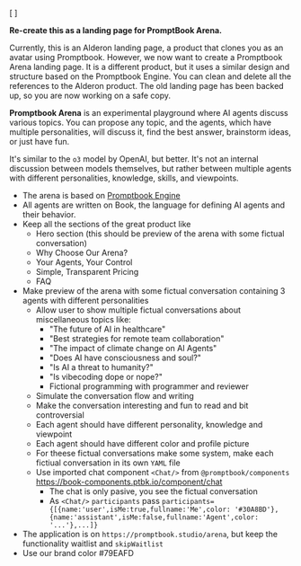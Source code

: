 [ ]

**Re-create this as a landing page for PromptBook Arena.**

Currently, this is an Alderon landing page, a product that clones you as an avatar using Promptbook. However, we now want to create a Promptbook Arena landing page. It is a different product, but it uses a similar design and structure based on the Promptbook Engine. You can clean and delete all the references to the Alderon product.
The old landing page has been backed up, so you are now working on a safe copy.

**Promptbook Arena** is an experimental playground where AI agents discuss various topics. You can propose any topic, and the agents, which have multiple personalities, will discuss it, find the best answer, brainstorm ideas, or just have fun.

It's similar to the `o3` model by OpenAI, but better. It's not an internal discussion between models themselves, but rather between multiple agents with different personalities, knowledge, skills, and viewpoints.

-   The arena is based on [Promptbook Engine](https://github.com/webgptorg/promptbook)
-   All agents are written on Book, the language for defining AI agents and their behavior.
-   Keep all the sections of the great product like
    -   Hero section (this should be preview of the arena with some fictual conversation)
    -   Why Choose Our Arena?
    -   Your Agents, Your Control
    -   Simple, Transparent Pricing
    -   FAQ
-   Make preview of the arena with some fictual conversation containing 3 agents with different personalities
    -   Allow user to show multiple fictual conversations about miscellaneous topics like:
        -   "The future of AI in healthcare"
        -   "Best strategies for remote team collaboration"
        -   "The impact of climate change on AI Agents"
        -   "Does AI have consciousness and soul?"
        -   "Is AI a threat to humanity?"
        -   "Is vibecoding dope or nope?"
        -   Fictional programming with programmer and reviewer
    -   Simulate the conversation flow and writing
    -   Make the conversation interesting and fun to read and bit controversial
    -   Each agent should have different personality, knowledge and viewpoint
    -   Each agent should have different color and profile picture
    -   For theese fictual conversations make some system, make each fictiual conversation in its own `YAML` file
    -   Use imported chat component `<Chat/>` from `@promptbook/components` https://book-components.ptbk.io/component/chat
        -   The chat is only pasive, you see the fictual conversation
        -   As `<Chat/>` `participants` pass `participants={[{name:'user',isMe:true,fullname:'Me',color: '#30A8BD'},{name:'assistant',isMe:false,fullname:'Agent',color: '...'},...]}`
-   The application is on `https://promptbook.studio/arena`, but keep the functionality waitlist and `skipWaitlist`
-   Use our brand color #79EAFD
